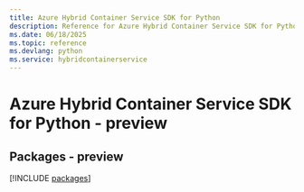 ```yaml
---
title: Azure Hybrid Container Service SDK for Python
description: Reference for Azure Hybrid Container Service SDK for Python
ms.date: 06/18/2025
ms.topic: reference
ms.devlang: python
ms.service: hybridcontainerservice
---
```

# Azure Hybrid Container Service SDK for Python - preview
## Packages - preview
[!INCLUDE [packages](hybrid-container-service-index.md)]